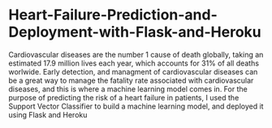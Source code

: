 # Heart-Failure-Prediction-and-Deployment-with-Flask-and-Heroku
Cardiovascular diseases are the number 1 cause of death globally, taking an estimated 17.9 million lives each year, which accounts for 31% of all deaths worlwide.  Early detection, and managment of cardiovascular diseases can be a great way to manage the fatality rate associated with cardiovascular diseases, and this is where a machine learning model comes in. For the purpose of predicting the risk of a  heart failure in patients, I used the Support Vector Classifier to build a machine learning model, and deployed it using Flask and Heroku
